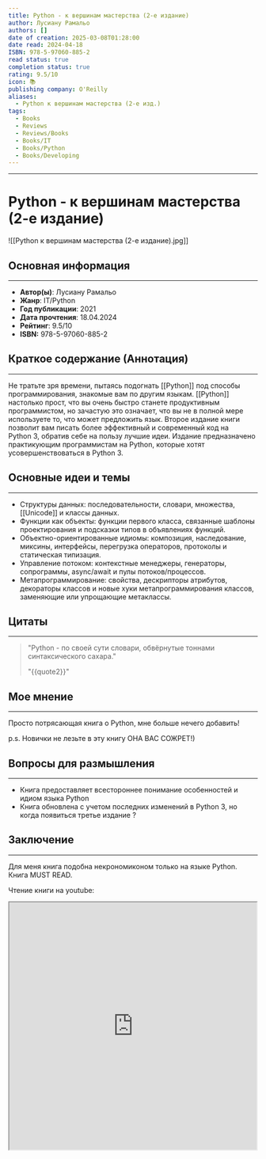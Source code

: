 ```yaml
---
title: Python - к вершинам мастерства (2-е издание)
author: Лусиану Рамальо
authors: []
date of creation: 2025-03-08T01:28:00
date read: 2024-04-18
ISBN: 978-5-97060-885-2
read status: true
completion status: true
rating: 9.5/10
icon: 📚
publishing company: O'Reilly
aliases:
  - Python к вершинам мастерства (2-е изд.)
tags:
  - Books
  - Reviews
  - Reviews/Books
  - Books/IT
  - Books/Python
  - Books/Developing
---
```

---
# Python - к вершинам мастерства (2-е издание)

![[Python к вершинам мастерства (2-е издание).jpg]]


## Основная информация
---

- **Автор(ы)**: Лусиану Рамальо
- **Жанр**: IT/Python
- **Год публикации**: 2021
- **Дата прочтения**: 18.04.2024
- **Рейтинг**: 9.5/10
- **ISBN:** 978-5-97060-885-2


## Краткое содержание (Аннотация)
---

Не тратьте зря времени, пытаясь подогнать [[Python]] под способы программирования, знакомые вам по другим языкам. [[Python]] настолько прост, что вы очень быстро станете продуктивным программистом, но зачастую это означает, что вы не в полной мере используете то, что может предложить язык. Второе издание книги позволит вам писать более эффективный и современный код на Python 3, обратив себе на пользу лучшие идеи. Издание предназначено практикующим программистам на Python, которые хотят усовершенствоваться в Python 3.


## Основные идеи и темы
---

- Структуры данных: последовательности, словари, множества, [[Unicode]] и классы данных.​
- Функции как объекты: функции первого класса, связанные шаблоны проектирования и подсказки типов в объявлениях функций.​
- Объектно-ориентированные идиомы: композиция, наследование, миксины, интерфейсы, перегрузка операторов, протоколы и статическая типизация.​
- Управление потоком: контекстные менеджеры, генераторы, сопрограммы, async/await и пулы потоков/процессов.​
- Метапрограммирование: свойства, дескрипторы атрибутов, декораторы классов и новые хуки метапрограммирования классов, заменяющие или упрощающие метаклассы.​


## Цитаты
---

> "Python - по своей сути словари, обвёрнутые тоннами синтаксического сахара."
> 
> "{{quote2}}"


## Мое мнение
---

Просто потрясающая книга о Python, мне больше нечего добавить!

p.s. Новички не лезьте в эту книгу ОНА ВАС СОЖРЕТ!)


## Вопросы для размышления
---

- Книга предоставляет всестороннее понимание особенностей и идиом языка Python
- Книга обновлена с учетом последних изменений в Python 3, но когда появиться третье издание ?


## Заключение
---

Для меня книга подобна некрономиконом только на языке Python. Книга MUST READ.

Чтение книги на youtube:
<iframe height=500 width=500 src=https://www.youtube.com/watch?v=yHckrS1lvG8&t=9404s&ab_channel=%D0%94%D0%B8%D0%B4%D0%B6%D0%B8%D1%82%D0%B0%D0%BB%D0%B8%D0%B7%D0%B8%D1%80%D1%83%D0%B9%21></iframe>

